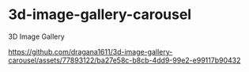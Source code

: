 # 3d-image-gallery-carousel
3D Image Gallery



https://github.com/dragana1611/3d-image-gallery-carousel/assets/77893122/ba27e58c-b8cb-4dd9-99e2-e99117b90432

